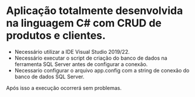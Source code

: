 # Aplicação totalmente desenvolvida na linguagem C# com CRUD de produtos e clientes.
- Necessário utilizar a IDE Visual Studio 2019/22.
- Necessário executar o script de criação do banco de dados na ferramenta SQL Server antes de configurar a conexão.
- Necessario configurar o arquivo app.config com a string de conexão do banco de dados SQL Server.

Após isso a execução ocorrerá sem problemas.
